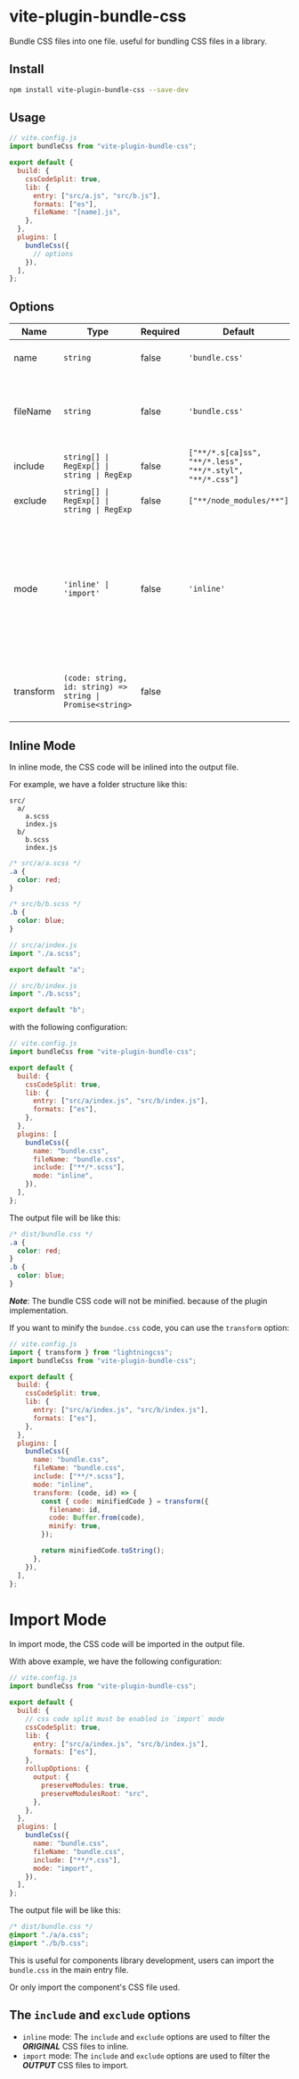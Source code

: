 # vite-plugin-bundle-css

Bundle CSS files into one file. useful for bundling CSS files in a library.

## Install

```bash
npm install vite-plugin-bundle-css --save-dev
```

## Usage

```js
// vite.config.js
import bundleCss from "vite-plugin-bundle-css";

export default {
  build: {
    cssCodeSplit: true,
    lib: {
      entry: ["src/a.js", "src/b.js"],
      formats: ["es"],
      fileName: "[name].js",
    },
  },
  plugins: [
    bundleCss({
      // options
    }),
  ],
};
```

## Options

| Name      | Type                                                      | Required | Default                                                  | Description                                                                                                                                |
| --------- | --------------------------------------------------------- | -------- | -------------------------------------------------------- | ------------------------------------------------------------------------------------------------------------------------------------------ |
| name      | `string`                                                  | false    | `'bundle.css'`                                           | The name of the output file.                                                                                                               |
| fileName  | `string`                                                  | false    | `'bundle.css'`                                           | The output file path of the output file, relative to the `build.outDir`.                                                                   |
| include   | `string[] \| RegExp[] \| string \| RegExp`                | false    | `["**/*.s[ca]ss", "**/*.less", "**/*.styl", "**/*.css"]` | The CSS files to include.                                                                                                                  |
| exclude   | `string[] \| RegExp[] \| string \| RegExp`                | false    | `["**/node_modules/**"]`                                 | The CSS files to exclude.                                                                                                                  |
| mode      | `'inline' \| 'import'`                                    | false    | `'inline'`                                               | The mode of the output CSS. `'inline'` means inline the CSS into the output file, `'import'` means import the CSS file in the output file. |
| transform | `(code: string, id: string) => string \| Promise<string>` | false    |                                                          | The transform function of the bundled CSS code.                                                                                            |

## Inline Mode

In inline mode, the CSS code will be inlined into the output file.

For example, we have a folder structure like this:

```
src/
  a/
    a.scss
    index.js
  b/
    b.scss
    index.js
```

```css
/* src/a/a.scss */
.a {
  color: red;
}
```

```css
/* src/b/b.scss */
.b {
  color: blue;
}
```

```js
// src/a/index.js
import "./a.scss";

export default "a";
```

```js
// src/b/index.js
import "./b.scss";

export default "b";
```

with the following configuration:

```js
// vite.config.js
import bundleCss from "vite-plugin-bundle-css";

export default {
  build: {
    cssCodeSplit: true,
    lib: {
      entry: ["src/a/index.js", "src/b/index.js"],
      formats: ["es"],
    },
  },
  plugins: [
    bundleCss({
      name: "bundle.css",
      fileName: "bundle.css",
      include: ["**/*.scss"],
      mode: "inline",
    }),
  ],
};
```

The output file will be like this:

```css
/* dist/bundle.css */
.a {
  color: red;
}
.b {
  color: blue;
}
```

**_Note_**: The bundle CSS code will not be minified. because of the plugin implementation.

If you want to minify the `bundoe.css` code, you can use the `transform` option:

```js
// vite.config.js
import { transform } from "lightningcss";
import bundleCss from "vite-plugin-bundle-css";

export default {
  build: {
    cssCodeSplit: true,
    lib: {
      entry: ["src/a/index.js", "src/b/index.js"],
      formats: ["es"],
    },
  },
  plugins: [
    bundleCss({
      name: "bundle.css",
      fileName: "bundle.css",
      include: ["**/*.scss"],
      mode: "inline",
      transform: (code, id) => {
        const { code: minifiedCode } = transform({
          filename: id,
          code: Buffer.from(code),
          minify: true,
        });

        return minifiedCode.toString();
      },
    }),
  ],
};
```

# Import Mode

In import mode, the CSS code will be imported in the output file.

With above example, we have the following configuration:

```js
// vite.config.js
import bundleCss from "vite-plugin-bundle-css";

export default {
  build: {
    // css code split must be enabled in `import` mode
    cssCodeSplit: true,
    lib: {
      entry: ["src/a/index.js", "src/b/index.js"],
      formats: ["es"],
    },
    rollupOptions: {
      output: {
        preserveModules: true,
        preserveModulesRoot: "src",
      },
    },
  },
  plugins: [
    bundleCss({
      name: "bundle.css",
      fileName: "bundle.css",
      include: ["**/*.css"],
      mode: "import",
    }),
  ],
};
```

The output file will be like this:

```css
/* dist/bundle.css */
@import "./a/a.css";
@import "./b/b.css";
```

This is useful for components library development, users can import the `bundle.css` in the main entry file.

Or only import the component's CSS file used.

## The `include` and `exclude` options

- `inline` mode: The `include` and `exclude` options are used to filter the **_ORIGINAL_** CSS files to inline.
- `import` mode: The `include` and `exclude` options are used to filter the **_OUTPUT_** CSS files to import.
